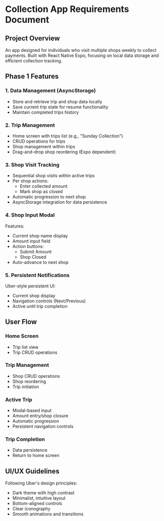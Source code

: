 # Collection App Requirements Document

## Project Overview

An app designed for individuals who visit multiple shops weekly to collect payments. Built with React Native Expo, focusing on local data storage and efficient collection tracking.

## Phase 1 Features

### 1. Data Management (AsyncStorage)

- Store and retrieve trip and shop data locally
- Save current trip state for resume functionality
- Maintain completed trips history

### 2. Trip Management

- Home screen with trips list (e.g., "Sunday Collection")
- CRUD operations for trips
- Shop management within trips
- Drag-and-drop shop reordering (Expo dependent)

### 3. Shop Visit Tracking

- Sequential shop visits within active trips
- Per shop actions:
  - Enter collected amount
  - Mark shop as closed
- Automatic progression to next shop
- AsyncStorage integration for data persistence

### 4. Shop Input Modal

Features:

- Current shop name display
- Amount input field
- Action buttons:
  - Submit Amount
  - Shop Closed
- Auto-advance to next shop

### 5. Persistent Notifications

Uber-style persistent UI:

- Current shop display
- Navigation controls (Next/Previous)
- Active until trip completion

## User Flow

### Home Screen

- Trip list view
- Trip CRUD operations

### Trip Management

- Shop CRUD operations
- Shop reordering
- Trip initiation

### Active Trip

- Modal-based input
- Amount entry/shop closure
- Automatic progression
- Persistent navigation controls

### Trip Completion

- Data persistence
- Return to home screen

## UI/UX Guidelines

Following Uber's design principles:

- Dark theme with high contrast
- Minimalist, intuitive layout
- Bottom-aligned controls
- Clear iconography
- Smooth animations and transitions
